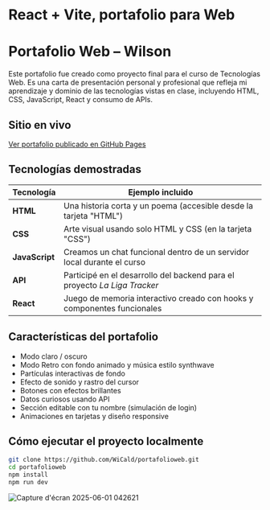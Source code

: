 # React + Vite, portafolio para Web



# Portafolio Web – Wilson

Este portafolio fue creado como proyecto final para el curso de Tecnologías Web. Es una carta de presentación personal y profesional que refleja mi aprendizaje y dominio de las tecnologías vistas en clase, incluyendo HTML, CSS, JavaScript, React y consumo de APIs.  

## Sitio en vivo
[Ver portafolio publicado en GitHub Pages](https://wicald.github.io/portafolioweb/)

## Tecnologías demostradas
| Tecnología   | Ejemplo incluido |
|--------------|------------------|
| **HTML**     | Una historia corta y un poema (accesible desde la tarjeta "HTML") |
| **CSS**      | Arte visual usando solo HTML y CSS (en la tarjeta "CSS") |
| **JavaScript** | Creamos un chat funcional dentro de un servidor local durante el curso |
| **API**      | Participé en el desarrollo del backend para el proyecto *La Liga Tracker* |
| **React**    | Juego de memoria interactivo creado con hooks y componentes funcionales |

## Características del portafolio
- Modo claro / oscuro
- Modo Retro con fondo animado y música estilo synthwave
- Partículas interactivas de fondo
- Efecto de sonido y rastro del cursor
- Botones con efectos brillantes
- Datos curiosos usando API
- Sección editable con tu nombre (simulación de login)
- Animaciones en tarjetas y diseño responsive

## Cómo ejecutar el proyecto localmente

```bash
git clone https://github.com/WiCald/portafolioweb.git
cd portafolioweb
npm install
npm run dev
```
![Capture d'écran 2025-06-01 042621](https://github.com/user-attachments/assets/fdbcc8ac-31ea-4e0d-b15a-da7a0ce3026f)


